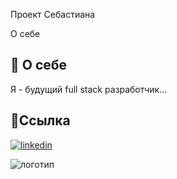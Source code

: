 
Проект Себастиана


О себе
## 🚀 О себе
Я - будущий full stack разработчик...


## 🔗Ссылка

[![linkedin](https://img.shields.io/badge/linkedin-0A66C2?style=for-the-badge&logo=linkedin&logoColor=white)](https://www.linkedin.com/in/yan-marcel-sebastian-031314228//)


![ логотип](https://logos.textgiraffe.com/logos/logo-name/Sebastian-designstyle-summer-m.png)

